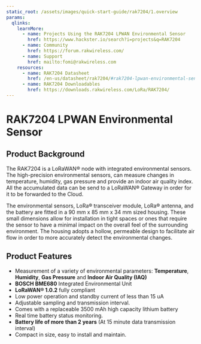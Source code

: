 ```yaml
---
static_root: /assets/images/quick-start-guide/rak7204/1.overview
params:
  qlinks:
    learnMore:
      - name: Projects Using the RAK7204 LPWAN Environmental Sensor
        href: https://www.hackster.io/search?i=projects&q=RAK7204
      - name: Community
        href: https://forum.rakwireless.com/
      - name: Support
        href: mailto:fomi@rakwireless.com
    resources:
      - name: RAK7204 Datasheet
        href: /en-us/datasheet/rak7204/#rak7204-lpwan-environmental-sensor
      - name: RAK7204 Downloadables
        href: https://downloads.rakwireless.com/LoRa/RAK7204/
---
```

# RAK7204 LPWAN Environmental Sensor

<rk-img
  :src="`${$frontmatter.static_root}/nwvusdulqxqcp5blomrd.jpg`"
  width="60%"
  figure-number="1"
  caption="RAK7204 Product Overview"
/>
## Product Background
The RAK7204 is a LoRaWAN® node with integrated environmental sensors. The high-precision environmental sensors, can measure changes in temperature, humidity, gas pressure and provide an indoor air quality index. All the accumulated data can be send to a LoRaWAN® Gateway in order for it to be forwarded to the Cloud.

The environmental sensors, LoRa® transceiver module, LoRa® antenna, and the battery are fitted in a 90 mm x 85 mm x 34 mm sized housing. These small dimensions allow for installation in tight spaces or ones that require the sensor to have a minimal impact on the overall feel of the surrounding environment. The housing adopts a hollow, permeable design to facilitate air flow in order to more accurately detect the environmental changes.

<rk-btn
  src="quick-start-guide.html"
  label="Set up Your RAK7204 LPWAN Environmental Sensor"
/>

<rk-quick-links :params="$frontmatter.params.qlinks" />

## Product Features
- Measurement of a variety of environmental parameters: **Temperature**, **Humidity**, **Gas Pressure** and **Indoor Air Quality (IAQ)**
- **BOSCH BME680** Integrated Environmental Unit
- **LoRaWAN® 1.0.2** fully compliant
- Low power operation and standby current of less than 15 uA
- Adjustable sampling and transmission interval.
- Comes with a replaceable 3500 mAh high capacity lithium battery
- Real time battery status monitoring.
- **Battery life of more than 2 years** (At 15 minute data transmission interval)
- Compact in size, easy to install and maintain.